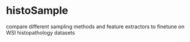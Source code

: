 # histoSample
compare different sampling methods and feature extractors to finetune on WSI histopathology datasets
